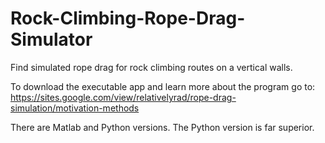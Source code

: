 # Rock-Climbing-Rope-Drag-Simulator

Find simulated rope drag for rock climbing routes on a vertical walls.

To download the executable app and learn more about the program go to:
https://sites.google.com/view/relativelyrad/rope-drag-simulation/motivation-methods

There are Matlab and Python versions. The Python version is far superior. 
